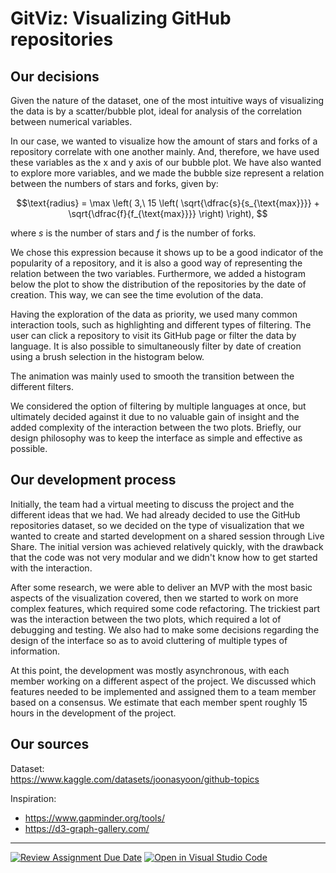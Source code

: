 
# GitViz: Visualizing GitHub repositories

## Our decisions

Given the nature of the dataset, one of the most intuitive ways of visualizing the data is by a scatter/bubble plot, ideal for analysis of the correlation between numerical variables.

In our case, we wanted to visualize how the amount of stars and forks of a repository correlate with one another mainly. And, therefore, we have used these variables as the x and y axis of our bubble plot. We have also wanted to explore more variables, and we made the bubble size represent a relation between the numbers of stars and forks, given by:

$$\text{radius} =  \max \left( 3,\ 15 \left( \sqrt{\dfrac{s}{s_{\text{max}}}} + \sqrt{\dfrac{f}{f_{\text{max}}}} \right) \right), $$

where $s$ is the number of stars and $f$ is the number of forks.

We chose this expression because it shows up to be a good indicator of the popularity of a repository, and it is also a good way of representing the relation between the two variables. Furthermore, we added a histogram below the plot to show the distribution of the repositories by the date of creation. This way, we can see the time evolution of the data.

Having the exploration of the data as priority, we used many common interaction tools, such as highlighting and different types of filtering. The user can click a repository to visit its GitHub page or filter the data by language. It is also possible to simultaneously filter by date of creation using a brush selection in the histogram below.

The animation was mainly used to smooth the transition between the different filters.

We considered the option of filtering by multiple languages at once, but ultimately decided against it due to no valuable gain of insight and the added complexity of the interaction between the two plots. Briefly, our design philosophy was to keep the interface as simple and effective as possible.

## Our development process

Initially, the team had a virtual meeting to discuss the project and the different ideas that we had. We had already decided to use the GitHub repositories dataset, so we decided on the type of visualization that we wanted to create and started development on a shared session through Live Share. The initial version was achieved relatively quickly, with the drawback that the code was not very modular and we didn't know how to get started with the interaction.

After some research, we were able to deliver an MVP with the most basic aspects of the visualization covered, then we started to work on more complex features, which required some code refactoring. The trickiest part was the interaction between the two plots, which required a lot of debugging and testing. We also had to make some decisions regarding the design of the interface so as to avoid cluttering of multiple types of information.

At this point, the development was mostly asynchronous, with each member working on a different aspect of the project. We discussed which features needed to be implemented and assigned them to a team member based on a consensus. We estimate that each member spent roughly 15 hours in the development of the project.

## Our sources

Dataset: \
https://www.kaggle.com/datasets/joonasyoon/github-topics

Inspiration:
* https://www.gapminder.org/tools/
* https://d3-graph-gallery.com/

---
[![Review Assignment Due Date](https://classroom.github.com/assets/deadline-readme-button-24ddc0f5d75046c5622901739e7c5dd533143b0c8e959d652212380cedb1ea36.svg)](https://classroom.github.com/a/CxFZefIP)
[![Open in Visual Studio Code](https://classroom.github.com/assets/open-in-vscode-718a45dd9cf7e7f842a935f5ebbe5719a5e09af4491e668f4dbf3b35d5cca122.svg)](https://classroom.github.com/online_ide?assignment_repo_id=10959651&assignment_repo_type=AssignmentRepo)
